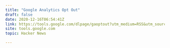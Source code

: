 ```yaml
---
title: "Google Analytics Opt Out"
draft: false
date: 2020-12-16T06:54:41Z
link: https://tools.google.com/dlpage/gaoptout?utm_medium=RSS&utm_source=hune
site: tools.google.com
topic: Hacker News  

---
```

